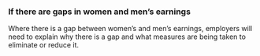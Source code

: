###  If there are gaps in women and men’s earnings

Where there is a gap between women’s and men’s earnings, employers will need
to explain why there is a gap and what measures are being taken to eliminate
or reduce it.
